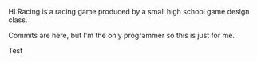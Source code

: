 HLRacing is a racing game produced by a small high school game design class.

Commits are here, but I'm the only programmer so this is just for me.

Test
